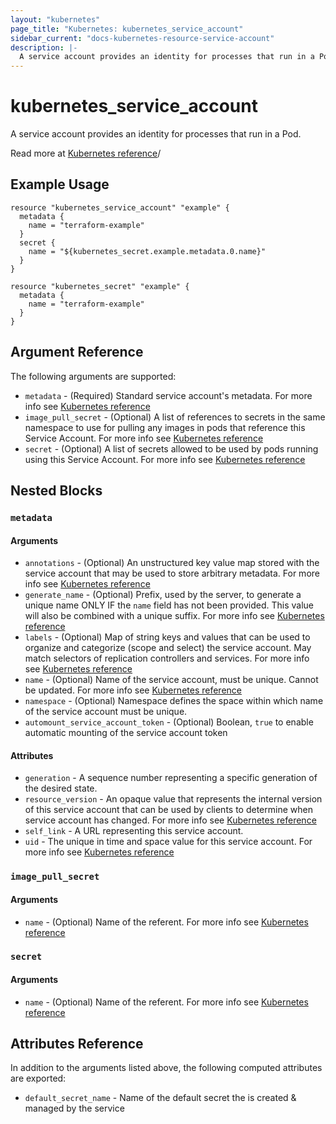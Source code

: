 ```yaml
---
layout: "kubernetes"
page_title: "Kubernetes: kubernetes_service_account"
sidebar_current: "docs-kubernetes-resource-service-account"
description: |-
  A service account provides an identity for processes that run in a Pod.
---
```


# kubernetes_service_account

A service account provides an identity for processes that run in a Pod.

Read more at [Kubernetes reference](https://kubernetes.io/docs/admin/service-accounts-admin)/

## Example Usage

```hcl
resource "kubernetes_service_account" "example" {
  metadata {
    name = "terraform-example"
  }
  secret {
    name = "${kubernetes_secret.example.metadata.0.name}"
  }
}

resource "kubernetes_secret" "example" {
  metadata {
    name = "terraform-example"
  }
}
```

## Argument Reference

The following arguments are supported:

* `metadata` - (Required) Standard service account's metadata. For more info see [Kubernetes reference](https://github.com/kubernetes/community/blob/e59e666e3464c7d4851136baa8835a311efdfb8e/contributors/devel/api-conventions.md#metadata)
* `image_pull_secret` - (Optional) A list of references to secrets in the same namespace to use for pulling any images in pods that reference this Service Account. For more info see [Kubernetes reference](http://kubernetes.io/docs/user-guide/secrets#manually-specifying-an-imagepullsecret)
* `secret` - (Optional) A list of secrets allowed to be used by pods running using this Service Account. For more info see [Kubernetes reference](http://kubernetes.io/docs/user-guide/secrets)

## Nested Blocks

### `metadata`

#### Arguments

* `annotations` - (Optional) An unstructured key value map stored with the service account that may be used to store arbitrary metadata. For more info see [Kubernetes reference](http://kubernetes.io/docs/user-guide/annotations)
* `generate_name` - (Optional) Prefix, used by the server, to generate a unique name ONLY IF the `name` field has not been provided. This value will also be combined with a unique suffix. For more info see [Kubernetes reference](https://github.com/kubernetes/community/blob/e59e666e3464c7d4851136baa8835a311efdfb8e/contributors/devel/api-conventions.md#idempotency)
* `labels` - (Optional) Map of string keys and values that can be used to organize and categorize (scope and select) the service account. May match selectors of replication controllers and services. For more info see [Kubernetes reference](http://kubernetes.io/docs/user-guide/labels)
* `name` - (Optional) Name of the service account, must be unique. Cannot be updated. For more info see [Kubernetes reference](http://kubernetes.io/docs/user-guide/identifiers#names)
* `namespace` - (Optional) Namespace defines the space within which name of the service account must be unique.
* `automount_service_account_token` - (Optional) Boolean, `true` to enable automatic mounting of the service account token

#### Attributes

* `generation` - A sequence number representing a specific generation of the desired state.
* `resource_version` - An opaque value that represents the internal version of this service account that can be used by clients to determine when service account has changed. For more info see [Kubernetes reference](https://github.com/kubernetes/community/blob/e59e666e3464c7d4851136baa8835a311efdfb8e/contributors/devel/api-conventions.md#concurrency-control-and-consistency)
* `self_link` - A URL representing this service account.
* `uid` - The unique in time and space value for this service account. For more info see [Kubernetes reference](http://kubernetes.io/docs/user-guide/identifiers#uids)

### `image_pull_secret`

#### Arguments

* `name` - (Optional) Name of the referent. For more info see [Kubernetes reference](http://kubernetes.io/docs/user-guide/identifiers#names)

### `secret`

#### Arguments

* `name` - (Optional) Name of the referent. For more info see [Kubernetes reference](http://kubernetes.io/docs/user-guide/identifiers#names)

## Attributes Reference

In addition to the arguments listed above, the following computed attributes are
exported:

* `default_secret_name` - Name of the default secret the is created & managed by the service
